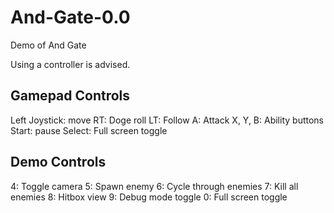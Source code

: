 # And-Gate-0.0
Demo of And Gate

Using a controller is advised.

Gamepad Controls
----------------------------
Left Joystick: move
RT: Doge roll
LT: Follow
A: Attack
X, Y, B: Ability buttons
Start: pause
Select: Full screen toggle

Demo Controls
----------------------------
4: Toggle camera
5: Spawn enemy
6: Cycle through enemies
7: Kill all enemies
8: Hitbox view
9: Debug mode toggle
0: Full screen toggle
